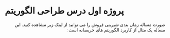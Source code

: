 # پروژه اول درس طراحی الگوریتم
<div dir="rtl">
صورت مساله زمان بندی شیرینی فروش را می توانید از لینک زیر مشاهده کنید.  این مساله یک مثال از کاربرد الگوریتم های حریصانه است:

</div>


